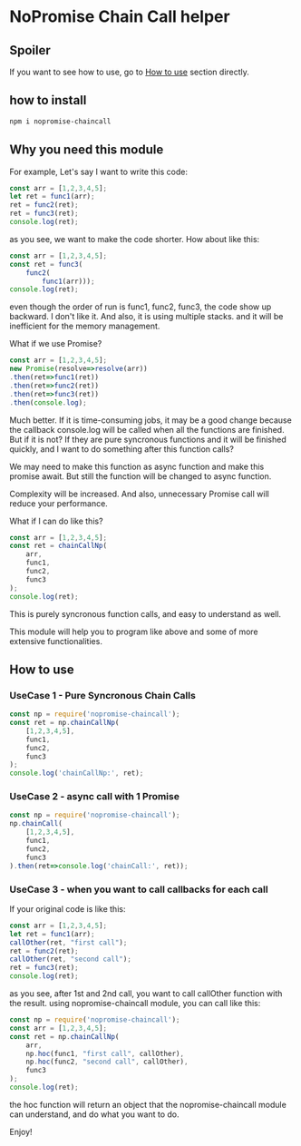 # NoPromise Chain Call helper

## Spoiler

If you want to see how to use, go to  [How to use](#how-to-use) section directly.

## how to install

```bash
npm i nopromise-chaincall
```


## Why you need this module

For example, Let's say I want to write this code:

```js
const arr = [1,2,3,4,5];
let ret = func1(arr);
ret = func2(ret);
ret = func3(ret);
console.log(ret);
```

as you see, we want to make the code shorter. How about like this:

```js
const arr = [1,2,3,4,5];
const ret = func3(
    func2(
        func1(arr)));
console.log(ret);
```

even though the order of run is func1, func2, func3, the code show up backward. I don't like it. And also, it is using multiple stacks. and it will be inefficient for the memory management.

What if we use Promise?

```js
const arr = [1,2,3,4,5];
new Promise(resolve=>resolve(arr))
.then(ret=>func1(ret))
.then(ret=>func2(ret))
.then(ret=>func3(ret))
.then(console.log);
```

Much better. If it is time-consuming jobs, it may be a good change because the callback console.log will be called when all the functions are finished. But if it is not? If they are pure syncronous functions and it will be finished quickly, and I want to do something after this function calls? 

We may need to make this function as async function and make this promise await. But still the function will be changed to async function. 

Complexity will be increased. And also, unnecessary Promise call will reduce your performance.

What if I can do like this?

```js
const arr = [1,2,3,4,5];
const ret = chainCallNp(
    arr,
    func1,
    func2,
    func3
);
console.log(ret);
```

This is purely syncronous function calls, and easy to understand as well.

This module will help you to program like above and some of more extensive functionalities.


## How to use

### UseCase 1 - Pure Syncronous Chain Calls

```js
const np = require('nopromise-chaincall');
const ret = np.chainCallNp(
    [1,2,3,4,5],
    func1,
    func2,
    func3
);
console.log('chainCallNp:', ret);
```

### UseCase 2 - async call with 1 Promise

```js
const np = require('nopromise-chaincall');
np.chainCall(
    [1,2,3,4,5],
    func1,
    func2,
    func3
).then(ret=>console.log('chainCall:', ret));
```

### UseCase 3 - when you want to call callbacks for each call

If your original code is like this:

```js
const arr = [1,2,3,4,5];
let ret = func1(arr);
callOther(ret, "first call");
ret = func2(ret);
callOther(ret, "second call");
ret = func3(ret);
console.log(ret);
```

as you see, after 1st and 2nd call, you want to call callOther function with the result. using nopromise-chaincall module, you can call like this:

```js
const np = require('nopromise-chaincall');
const arr = [1,2,3,4,5];
const ret = np.chainCallNp(
    arr,
    np.hoc(func1, "first call", callOther),
    np.hoc(func2, "second call", callOther),
    func3
);
console.log(ret);
```

the hoc function will return an object that the nopromise-chaincall module can understand, and do what you want to do.

Enjoy!